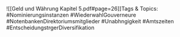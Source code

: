 
![[Geld und Währung Kapitel 5.pdf#page=26]]Tags & Topics:
   #Nominierungsinstanzen
   #WiederwahlGouverneure
   #NotenbankenDirektoriumsmitglieder
   #Unabhngigkeit
   #Amtszeiten
   #EntscheidungstrgerDiversifikation